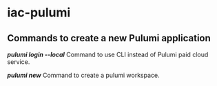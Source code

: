 # iac-pulumi

## Commands to create a new Pulumi application

***pulumi login --local***
    Command to use CLI instead of Pulumi paid cloud service.

***pulumi new***
    Command to create a pulumi workspace.


